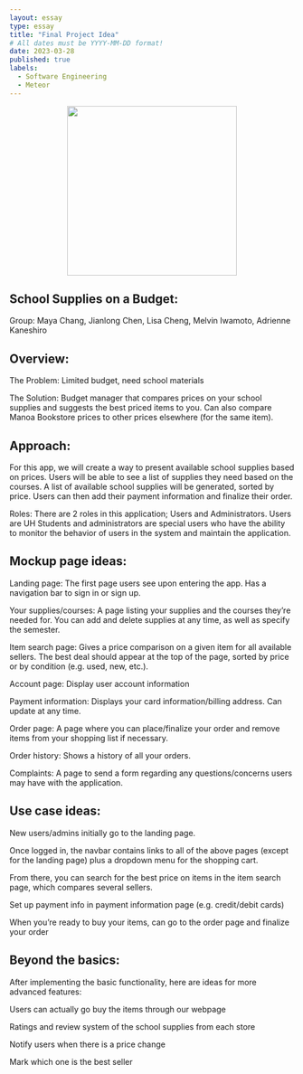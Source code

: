 ```yaml
---
layout: essay
type: essay
title: "Final Project Idea"
# All dates must be YYYY-MM-DD format!
date: 2023-03-28
published: true
labels:
  - Software Engineering
  - Meteor
---
```

<p align="center">
<img src="https://cdn.shopify.com/s/files/1/0029/8159/3158/articles/school-supplies-knolling_1100x734.jpg?v=1630533526" width="300px" >
</p>


## School Supplies on a Budget: 
Group: Maya Chang, Jianlong Chen, Lisa Cheng, Melvin Iwamoto, Adrienne Kaneshiro

## Overview: 
The Problem: Limited budget, need school materials

The Solution: Budget manager that compares prices on your school supplies and suggests the best priced items to you. Can also compare Manoa Bookstore prices to other prices elsewhere (for the same item).

## Approach:
For this app, we will create a way to present available school supplies based on prices. Users will be able to see a list of supplies they need based on the courses. A list of available school supplies will be generated, sorted by price. Users can then add their payment information and finalize their order.

Roles: There are 2 roles in this application; Users and Administrators.  Users are UH Students and administrators are special users who have the ability to monitor the behavior of users in the system and maintain the application. 

## Mockup page ideas:
Landing page: The first page users see upon entering the app. Has a navigation bar to sign in or sign up.

Your supplies/courses: A page listing your supplies and the courses they’re needed for. You can add and delete supplies at any time, as well as specify the semester.

Item search page: Gives a price comparison on a given item for all available sellers. The best deal should appear at the top of the page, sorted by price or by condition (e.g. used, new, etc.). 

Account page: Display user account information 

Payment information: Displays your card information/billing address. Can update at any time.

Order page: A page where you can place/finalize your order and remove items from your shopping list if necessary.

Order history: Shows a history of all your orders.

Complaints: A page to send a form regarding any questions/concerns users may have with the application.

## Use case ideas:
New users/admins initially go to the landing page.

Once logged in, the navbar contains links to all of the above pages (except for the landing page) plus a dropdown menu for the shopping cart. 

From there, you can search for the best price on items in the item search page, which compares several sellers.

Set up payment info in payment information page (e.g. credit/debit cards)

When you’re ready to buy your items, can go to the order page and finalize your order


## Beyond the basics:
After implementing the basic functionality, here are ideas for more advanced features:

Users can actually go buy the items through our webpage 

Ratings and review system of the school supplies from each store 

Notify users when there is a price change 

Mark which one is the best seller







